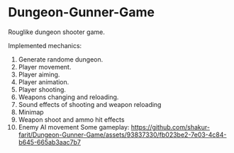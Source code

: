 # Dungeon-Gunner-Game
Rouglike dungeon shooter game.

Implemented mechanics:
 1. Generate randome dungeon.
 2. Player movement.
 3. Player aiming.
 4. Player animation.
 5. Player shooting.
 6. Weapons changing and reloading.
 7. Sound effects of shooting and weapon reloading
 8. Minimap
 9. Weapon shoot and ammo hit effects
 10. Enemy AI movement
 Some gameplay: https://github.com/shakur-farit/Dungeon-Gunner-Game/assets/93837330/fb023be2-7e03-4c84-b645-665ab3aac7b7



